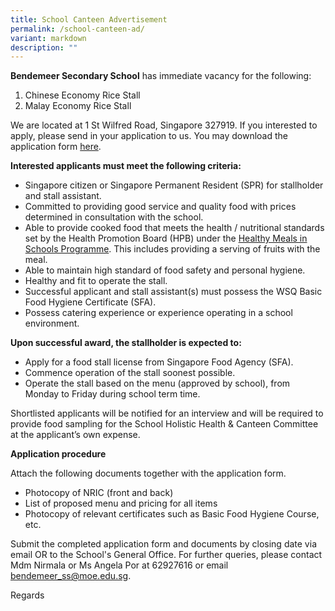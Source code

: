 ```yaml
---
title: School Canteen Advertisement
permalink: /school-canteen-ad/
variant: markdown
description: ""
---
```

**Bendemeer Secondary School** has immediate vacancy for the following:
1. Chinese Economy Rice Stall
2. Malay Economy Rice Stall

We are located at 1 St Wilfred Road, Singapore 327919. 
If you interested to apply, please send in your application to us.  You may download the application form [here](https://go.gov.sg/bdms-canteenform).

**Interested applicants must meet the following criteria:**

* Singapore citizen or Singapore Permanent Resident (SPR) for stallholder and stall assistant.
* Committed to providing good service and quality food with prices determined in consultation with the school.
* Able to provide cooked food that meets the health / nutritional standards set by the Health Promotion Board (HPB) under the <a href="https://www.hpb.gov.sg/schools/school-programmes/healthy-meals-in-schools-programme" target="_blank">Healthy Meals in Schools Programme</a>. This includes providing a serving of fruits with the meal.
* Able to maintain high standard of food safety and personal hygiene.
* Healthy and fit to operate the stall.
* Successful applicant and stall assistant(s) must possess the WSQ Basic Food Hygiene Certificate (SFA).
* Possess catering experience or experience operating in a school environment.


**Upon successful award, the stallholder is expected to:**

* Apply for a food stall license from Singapore Food Agency (SFA).
* Commence operation of the stall soonest possible.
* Operate the stall based on the menu (approved by school), from Monday to Friday during school term time.

Shortlisted applicants will be notified for an interview and will be required to provide food sampling for the School Holistic Health &amp; Canteen Committee at the applicant’s own expense.


**Application procedure**

Attach the following documents together with the application form. 

* Photocopy of NRIC (front and back)
* List of proposed menu and pricing for all items
* Photocopy of relevant certificates such as Basic Food Hygiene Course, etc.

Submit the completed application form and documents by closing date via email OR to the School's General Office.
For further queries, please contact Mdm Nirmala or Ms Angela Por at 62927616 or email <a href="mailto:bendemeer_ss@moe.edu.sg">bendemeer_ss@moe.edu.sg</a>.


Regards
